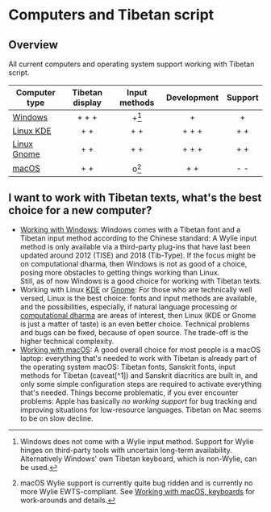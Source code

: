# Computers and Tibetan script
## Overview

All current computers and operating system support working with Tibetan script. 

| Computer type | Tibetan display  | Input methods  | Development | Support |
| ------------- | :--------------: | :------------: | :---------: | :-----: |
| [Windows](computers_windows.md)       |    + + +         |   +[^win]        |   +         | + |
| [Linux KDE](computers_linux_kde.md)     |    + +           |   + +          |   + + +     | + + |
| [Linux Gnome](computers_linux_gnome.md)   |    + +           |   + +          |   + + +     | + + |
| [macOS](computers_macos.md)         |    + +           |   o[^mac]          |   + +       | - - |

[^win]: Windows does not come with a Wylie input method.  Support for Wylie hinges on third-party tools with uncertain long-term availability. Alternatively Windows' own Tibetan keyboard, which is non-Wylie, can be used.
[^mac]: macOS Wylie support is currently quite bug ridden and is currently no more Wylie EWTS-compliant. See [Working with macOS, keyboards](macos_keyboard) for work-arounds and details.

## I want to work with Tibetan texts, what's the best choice for a new computer?

* [Working with Windows](computers_windows.md): Windows comes with a Tibetan font and a Tibetan input method according to the Chinese standard: A Wylie input method is only available via a third-party plug-ins that have last been updated around 2012 (TISE) and 2018 (Tib-Type). If the focus might be on computational dharma, then Windows is not as good of a choice, posing more obstacles to getting things working than Linux. <br>Still, as of now Windows is a good choice for working with Tibetan texts.
* Working with Linux [KDE](computers_linux_kde.md) or [Gnome](computers_linux_gnome.md): For those who are technically well versed, Linux is the best choice: fonts and input methods are available, and the possibilities, especially, if natural language processing or [computational dharma](computational_dharma.ipynb) are areas of interest, then Linux (KDE or Gnome is just a matter of taste) is an even better choice. Technical problems and bugs can be fixed, because of open source. The trade-off is the higher technical complexity.
* [Working with macOS](computers_macos.md): A good overall choice for most people is a macOS laptop: everything that's needed to work with Tibetan is already part of the operating system macOS: Tibetan fonts, Sanskrit fonts, input methods for Tibetan (caveat[^1]) and Sanskrit diacritics are built in, and only some simple configuration steps are required to activate everything that's needed. Things become problematic, if you ever encounter problems: Apple has basically *no working support* for bug tracking and improving situations for low-resource languages. Tibetan on Mac seems to be on slow decline.
